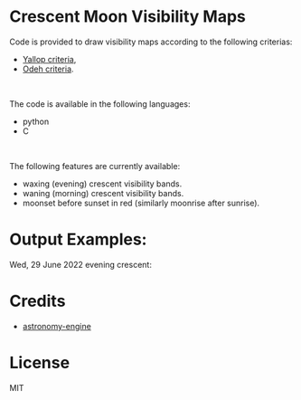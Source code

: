 # Crescent Moon Visibility Maps

Code is provided to draw visibility maps according to the following criterias:
- [Yallop criteria](https://astro.ukho.gov.uk/download/NAOTN69.pdf),
- [Odeh criteria](https://www.astronomycenter.net/pdf/2006_cri.pdf).
<br/>

The code is available in the following languages:
- python
- C
<br/> 

The following features are currently available:
- waxing (evening) crescent visibility bands.
- waning (morning) crescent visibility bands.
- moonset before sunset in red (similarly moonrise after sunrise).

# Output Examples:
Wed, 29 June 2022 evening crescent:


# Credits
- [astronomy-engine](https://github.com/cosinekitty/astronomy/)

# License
MIT
